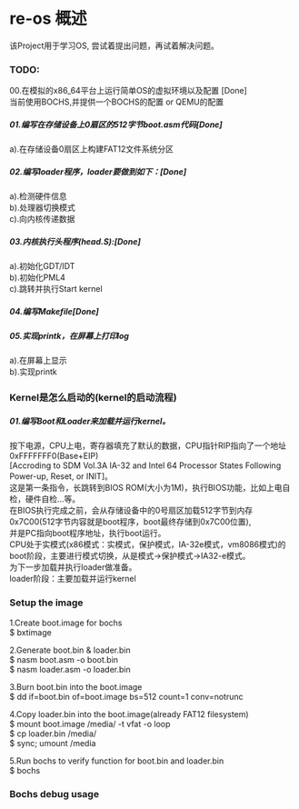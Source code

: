 # re-os 概述
该Project用于学习OS, 尝试着提出问题，再试着解决问题。  

### TODO:
00.在模拟的x86_64平台上运行简单OS的虚拟环境以及配置 [Done]  
当前使用BOCHS,并提供一个BOCHS的配置 or QEMU的配置  

##### 01.编写在存储设备上0扇区的512字节boot.asm代码[Done]
a).在存储设备0扇区上构建FAT12文件系统分区  

##### 02.编写loader程序，loader要做到如下：[Done]
a).检测硬件信息  
b).处理器切换模式  
c).向内核传递数据  

##### 03.内核执行头程序(head.S):[Done]
a).初始化GDT/IDT  
b).初始化PML4  
c).跳转并执行Start kernel  

##### 04.编写Makefile[Done]

##### 05.实现printk，在屏幕上打印log
a).在屏幕上显示  
b).实现printk  

### Kernel是怎么启动的(kernel的启动流程)
##### 01.编写Boot和Loader来加载并运行kernel。
按下电源，CPU上电，寄存器填充了默认的数据，CPU指针RIP指向了一个地址0xFFFFFFF0(Base+EIP)  
[Accroding to SDM Vol.3A IA-32 and Intel 64 Processor States Following Power-up, Reset, or INIT]。  
这是第一条指令，长跳转到BIOS ROM(大小为1M)，执行BIOS功能，比如上电自检，硬件自检...等。  
在BIOS执行完成之前，会从存储设备中的0号扇区加载512字节到内存0x7C00(512字节内容就是boot程序，boot最终存储到0x7C00位置),  
并是PC指向boot程序地址，执行boot运行。  
CPU处于实模式(x86模式：实模式，保护模式，IA-32e模式，vm8086模式)的boot阶段，主要进行模式切换，从是模式->保护模式->IA32-e模式。  
为下一步加载并执行loader做准备。  
loader阶段：主要加载并运行kernel  


### Setup the image
1.Create boot.image for bochs  
$ bxtimage  

2.Generate boot.bin & loader.bin  
$ nasm boot.asm -o boot.bin  
$ nasm loader.asm -o loader.bin

3.Burn boot.bin into the boot.image  
$ dd if=boot.bin of=boot.image bs=512 count=1 conv=notrunc  

4.Copy loader.bin into the boot.image(already FAT12 filesystem)  
$ mount boot.image /media/ -t vfat -o loop  
$ cp loader.bin /media/  
$ sync; umount /media  

5.Run bochs to verify function for boot.bin and loader.bin  
$ bochs  

### Bochs debug usage
